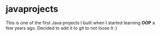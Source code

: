 # javaprojects

This is one of the first Java projects I built when I started learning <b>OOP</b> a few years ago. Decided to add it to git to not loose it :)
